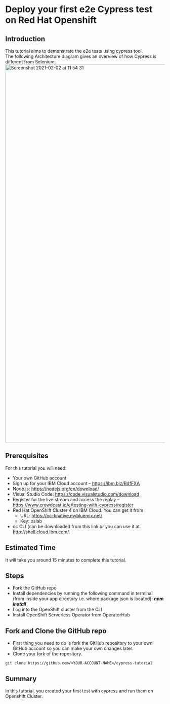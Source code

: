 # Deploy your first e2e Cypress test on Red Hat Openshift

## Introduction

This tutorial aims to demonstrate the e2e tests using cypress tool.
<br>The following Architecture diagram gives an overview of how Cypress is different from Selenium.
<img width="1194" alt="Screenshot 2021-02-02 at 11 54 31" src="https://user-images.githubusercontent.com/78303150/106593877-a2062480-6551-11eb-8732-7951c157f9e8.png">

## Prerequisites

For this tutorial you will need:

- Your own GitHub account
- Sign up for your IBM Cloud account – https://ibm.biz/BdfFXA
- Node.js: https://nodejs.org/en/download/
- Visual Studio Code: https://code.visualstudio.com/download
- Register for the live stream and access the replay – https://www.crowdcast.io/e/testing-with-cypress/register
- Red Hat OpenShift Cluster 4 on IBM Cloud. You can get it from
  - URL: https://oc-knative.mybluemix.net/
  - Key: oslab
- oc CLI (can be downloaded from this link or you can use it at http://shell.cloud.ibm.com/.

## Estimated Time

It will take you around 15 minutes to complete this tutorial.

## Steps

- Fork the GitHub repo
- Install dependencies by running the following command in terminal (from inside your app directory i.e. where package.json is located): <I><B>npm install </I></B>
- Log into the OpenShift cluster from the CLI
- Install OpenShift Serverless Operator from OperatorHub

## Fork and Clone the GitHub repo

- First thing you need to do is fork the GitHub repository to your own GitHub account so you can make your own changes later.
- Clone your fork of the repository.<br>

```
git clone https://github.com/<YOUR-ACCOUNT-NAME>/cypress-tutorial
```

## Summary

In this tutorial, you created your first test with cypress and run them on Openshift Cluster.
